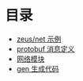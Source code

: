 # 目录

* [zeus/net 示例](../../src/zeus/net/README.md)
* [protobuf 消息定义](Protobuf.md)
* [网络模块](网络模块.md)
* [gen 生成代码](gen生成代码.md)

